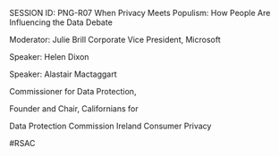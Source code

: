SESSION ID: PNG-R07
When Privacy Meets Populism: How People Are Influencing the Data Debate

Moderator: Julie Brill
Corporate Vice President, Microsoft

Speaker: Helen Dixon

Speaker: Alastair Mactaggart

Commissioner for Data Protection,

Founder and Chair, Californians for

Data Protection Commission Ireland Consumer Privacy

#RSAC

